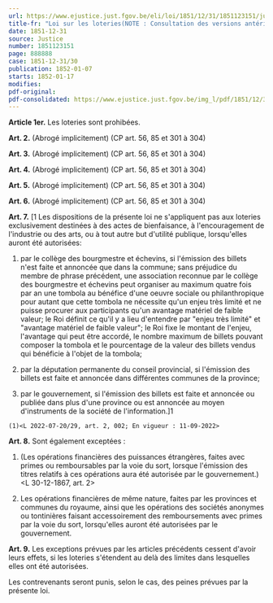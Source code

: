 ```yaml
---
url: https://www.ejustice.just.fgov.be/eli/loi/1851/12/31/1851123151/justel
title-fr: "Loi sur les loteries(NOTE : Consultation des versions antérieures à partir du 01-09-2022 et mise à jour au 01-09-2022)"
date: 1851-12-31
source: Justice
number: 1851123151
page: 888888
case: 1851-12-31/30
publication: 1852-01-07
starts: 1852-01-17
modifies:
pdf-original:
pdf-consolidated: https://www.ejustice.just.fgov.be/img_l/pdf/1851/12/31/1851123151_F.pdf
---
```


**Article 1er.** Les loteries sont prohibées.

**Art. 2.** (Abrogé implicitement) (CP art. 56, 85 et 301 à 304)

**Art. 3.** (Abrogé implicitement) (CP art. 56, 85 et 301 à 304)

**Art. 4.** (Abrogé implicitement) (CP art. 56, 85 et 301 à 304)

**Art. 5.** (Abrogé implicitement) (CP art. 56, 85 et 301 à 304)

**Art. 6.** (Abrogé implicitement) (CP art. 56, 85 et 301 à 304)

**Art. 7.** [1 Les dispositions de la présente loi ne s'appliquent pas aux loteries exclusivement destinées à des actes de bienfaisance, à l'encouragement de l'industrie ou des arts, ou à tout autre but d'utilité publique, lorsqu'elles auront été autorisées:

1. par le collège des bourgmestre et échevins, si l'émission des billets n'est faite et annoncée que dans la commune; sans préjudice du membre de phrase précédent, une association reconnue par le collège des bourgmestre et échevins peut organiser au maximum quatre fois par an une tombola au bénéfice d'une oeuvre sociale ou philanthropique pour autant que cette tombola ne nécessite qu'un enjeu très limité et ne puisse procurer aux participants qu'un avantage matériel de faible valeur; le Roi définit ce qu'il y a lieu d'entendre par "enjeu très limité" et "avantage matériel de faible valeur"; le Roi fixe le montant de l'enjeu, l'avantage qui peut être accordé, le nombre maximum de billets pouvant composer la tombola et le pourcentage de la valeur des billets vendus qui bénéficie à l'objet de la tombola;

2. par la députation permanente du conseil provincial, si l'émission des billets est faite et annoncée dans différentes communes de la province;

3. par le gouvernement, si l'émission des billets est faite et annoncée ou publiée dans plus d'une province ou est annoncée au moyen d'instruments de la société de l'information.]1

`(1)<L 2022-07-20/29, art. 2, 002; En vigueur : 11-09-2022>`

**Art. 8.** Sont également exceptées :

1. (Les opérations financières des puissances étrangères, faites avec primes ou remboursables par la voie du sort, lorsque l'émission des titres relatifs à ces opérations aura été autorisée par le gouvernement.) <L 30-12-1867, art. 2>

2. Les opérations financières de même nature, faites par les provinces et communes du royaume, ainsi que les opérations des sociétés anonymes ou tontinières faisant accessoirement des remboursements avec primes par la voie du sort, lorsqu'elles auront été autorisées par le gouvernement.

**Art. 9.** Les exceptions prévues par les articles précédents cessent d'avoir leurs effets, si les loteries s'étendent au delà des limites dans lesquelles elles ont été autorisées.

Les contrevenants seront punis, selon le cas, des peines prévues par la présente loi.
